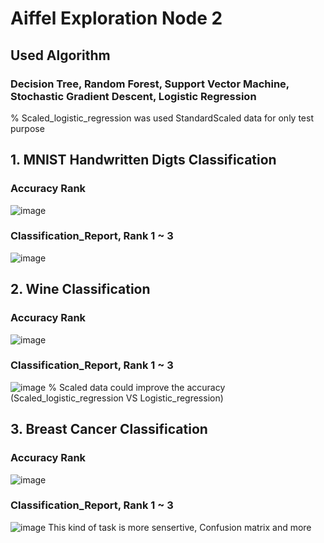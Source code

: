 # Aiffel Exploration Node 2

## Used Algorithm
### Decision Tree, Random Forest, Support Vector Machine, Stochastic Gradient Descent, Logistic Regression
% Scaled_logistic_regression was used StandardScaled data for only test purpose


## 1. MNIST Handwritten Digts Classification  

### Accuracy Rank

![image](https://user-images.githubusercontent.com/53106649/148381305-5f380a72-b36c-4dd9-9306-f11bbcfdc63d.png)  
  
### Classification_Report, Rank 1 ~ 3

![image](https://user-images.githubusercontent.com/53106649/148381418-eff6156b-ac69-40ed-b784-c7b51b8bc921.png)


## 2. Wine Classification

### Accuracy Rank

![image](https://user-images.githubusercontent.com/53106649/148381853-4fbf87a5-608e-4067-85f3-ea4a74cb3654.png)

### Classification_Report, Rank 1 ~ 3

![image](https://user-images.githubusercontent.com/53106649/148382007-553ce796-8c3e-4932-ae87-1cabcb37394c.png)
% Scaled data could improve the accuracy  (Scaled_logistic_regression VS Logistic_regression)

## 3. Breast Cancer Classification
  
### Accuracy Rank  

![image](https://user-images.githubusercontent.com/53106649/148382448-eeef8440-b414-4961-8b77-13eda634e6cb.png)  
  
### Classification_Report, Rank 1 ~ 3  

![image](https://user-images.githubusercontent.com/53106649/148382577-75e0eec8-9165-47a5-8fbc-844a8c1fe3c6.png)
This kind of task is more sensertive, Confusion matrix and more 
